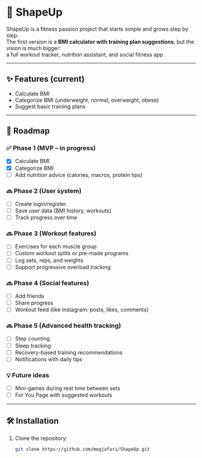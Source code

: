 # 💪 ShapeUp

ShapeUp is a fitness passion project that starts simple and grows step by step.  
The first version is a **BMI calculator with training plan suggestions**, but the vision is much bigger:  
a full workout tracker, nutrition assistant, and social fitness app.

---

## ✨ Features (current)
- Calculate BMI
- Categorize BMI (underweight, normal, overweight, obese)
- Suggest basic training plans

---

## 🚀 Roadmap

### ✅ Phase 1 (MVP – in progress)
- [x] Calculate BMI
- [x] Categorize BMI
- [ ] Add nutrition advice (calories, macros, protein tips)

### 🔜 Phase 2 (User system)
- [ ] Create login/register
- [ ] Save user data (BMI history, workouts)
- [ ] Track progress over time

### 🔜 Phase 3 (Workout features)
- [ ] Exercises for each muscle group
- [ ] Custom workout splits or pre-made programs
- [ ] Log sets, reps, and weights
- [ ] Support progressive overload tracking

### 🔜 Phase 4 (Social features)
- [ ] Add friends
- [ ] Share progress
- [ ] Workout feed (like Instagram: posts, likes, comments)

### 🔜 Phase 5 (Advanced health tracking)
- [ ] Step counting
- [ ] Sleep tracking
- [ ] Recovery-based training recommendations
- [ ] Notifications with daily tips

### 💡 Future ideas
- [ ] Mini-games during rest time between sets
- [ ] For You Page with suggested workouts

---

## 🛠 Installation

1. Clone the repository:
   ```bash
   git clone https://github.com/megjafari/ShapeUp.git
